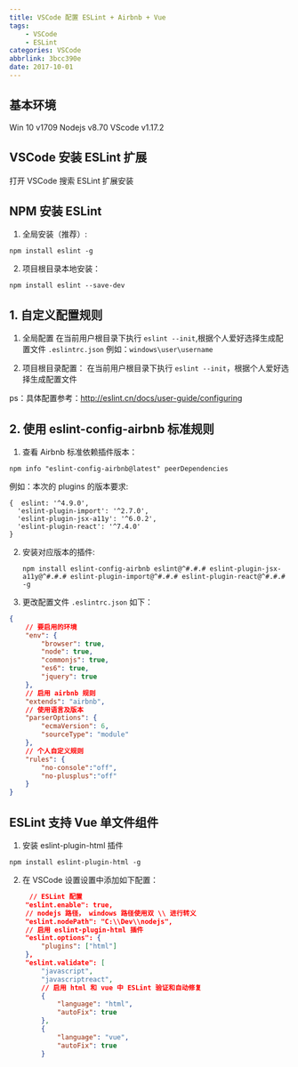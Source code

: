 ```yaml
---
title: VSCode 配置 ESLint + Airbnb + Vue
tags:
    - VSCode
    - ESLint
categories: VSCode
abbrlink: 3bcc390e
date: 2017-10-01
---
```


## 基本环境

Win 10 v1709
Nodejs v8.70
VScode v1.17.2

## VSCode 安装 ESLint 扩展

打开 VSCode 搜索 ESLint 扩展安装

## NPM 安装 ESLint

1. 全局安装（推荐）:

  `npm install eslint -g`

2. 项目根目录本地安装：

  `npm install eslint --save-dev`

## 1. 自定义配置规则

1. 全局配置
在当前用户根目录下执行 `eslint --init`,根据个人爱好选择生成配置文件 `.eslintrc.json`
例如：`windows\user\username`

2. 项目根目录配置：
在当前用户根目录下执行 `eslint --init`，根据个人爱好选择生成配置文件

ps：具体配置参考：http://eslint.cn/docs/user-guide/configuring

## 2. 使用 eslint-config-airbnb 标准规则

1. 查看 Airbnb 标准依赖插件版本：

  `npm info "eslint-config-airbnb@latest" peerDependencies`

例如：本次的 plugins 的版本要求:

```
{  eslint: '^4.9.0',
  'eslint-plugin-import': '^2.7.0',
  'eslint-plugin-jsx-a11y': '^6.0.2',
  'eslint-plugin-react': '^7.4.0'
}
```
2. 安装对应版本的插件:

   `npm install eslint-config-airbnb eslint@^#.#.# eslint-plugin-jsx-a11y@^#.#.# eslint-plugin-import@^#.#.# eslint-plugin-react@^#.#.# -g`

3. 更改配置文件 `.eslintrc.json` 如下：

```json
{
    // 要启用的环境
    "env": {
        "browser": true,
        "node": true,
        "commonjs": true,
        "es6": true,
        "jquery": true
    },
    // 启用 airbnb 规则
    "extends": "airbnb",
    // 使用语言及版本
    "parserOptions": {
        "ecmaVersion": 6,
        "sourceType": "module"
    },
    // 个人自定义规则
    "rules": {
        "no-console":"off",
        "no-plusplus":"off"
    }
}
```

## ESLint 支持 Vue 单文件组件

1. 安装 eslint-plugin-html 插件

`npm install eslint-plugin-html -g`

2. 在 VSCode 设置设置中添加如下配置：
```json
     // ESLint 配置
    "eslint.enable": true,
    // nodejs 路径， windows 路径使用双 \\ 进行转义
    "eslint.nodePath": "C:\\Dev\\nodejs",
    // 启用 eslint-plugin-html 插件
    "eslint.options": {
        "plugins": ["html"]
    },
    "eslint.validate": [
        "javascript",
        "javascriptreact",
        // 启用 html 和 vue 中 ESLint 验证和自动修复
        {
            "language": "html",
            "autoFix": true
        },
        {
            "language": "vue",
            "autoFix": true
        }
  ```